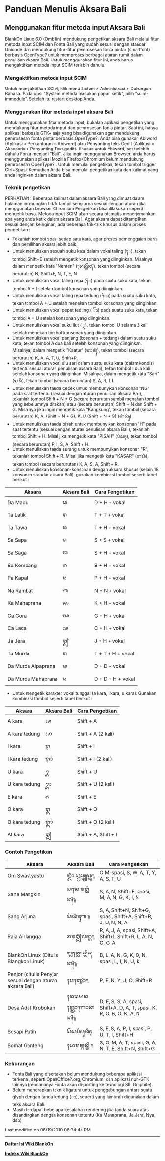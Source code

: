 # Panduan Menulis Aksara Bali

## Menggunakan fitur metoda input Aksara Bali
BlankOn Linux 6.0 (Ombilin) mendukung pengetikan aksara Bali melalui fitur
metoda input SCIM dan Fonta Bali yang sudah sesuai dengan standar Unicode dan
mendukung fitur-fitur pemrosesan fonta pintar (smartfont) berbasis OpenType?
untuk memproses berbagai aturan rumit dalam penulisan aksara Bali. Untuk
menggunakan fitur ini, anda harus mengaktifkan metoda input SCIM terlebih
dahulu.

### Mengaktifkan metoda input SCIM
Untuk mengaktifkan SCIM, klik menu Sistem > Administrasi > Dukungan Bahasa.
Pada opsi "System metoda masukan papan ketik", pilih "scim-immodule". Setelah
itu restart desktop Anda.

### Menggunakan fitur metoda input aksara Bali
Untuk menggunakan fitur metoda input, bukalah aplikasi pengetikan yang
mendukung fitur metoda input dan pemrosesan fonta pintar. Saat ini, hanya
aplikasi berbasis GTK+ saja yang bisa digunakan agar mendukung pemrosesan fonta
pintar berbasis OpenType?. Anda bisa gunakan Abiword (Aplikasi > Perkantoran >
Abiword) atau Penyunting teks Gedit (Aplikasi > Aksesoris > Penyunting Text
gedit). Khusus untuk Abiword, set terlebih dahulu Fonta menjadi "Bali". Jika
ingin menggunakan Browser, anda harus menggunakan aplikasi Mozilla Firefox
(Chromium belum mendukung pemrosesan OpenType?).
Untuk memulai pengetikan, tekan tombol trigger Ctrl+Spasi. Kemudian Anda bisa
memulai pengetikan kata dan kalimat yang anda inginkan dalam aksara Bali.

### Teknik pengetikan

PERHATIAN : Beberapa kalimat dalam aksara Bali yang dimuat dalam halaman ini
mungkin tidak tampil sempurna sesuai dengan aturan jika menggunakan browser
Chromium
Pengetikan bisa dilakukan seperti mengetik biasa. Metoda input SCIM akan secara
otomatis menerjemahkan apa yang anda ketik dalam aksara Bali. Agar aksara dapat
ditampilkan sesuai dengan keinginan, ada beberapa trik-trik khusus dalam proses
pengetikan :

   * Tekanlah tombol spasi setiap satu kata, agar proses pemenggalan baris dan
      pemilihan aksara lebih baik.
   * Untuk menuliskan sebuah suku kata dalam vokal taling (ᬾ), tekan tombol
      Shift+E setelah mengetik konsonan yang diinginkan. Misalnya dalam
      mengetik kata "Nenten" (ᬦᬾᬦ᭄ᬢᭂᬦ᭄), tekan tombol (secara berurutan) N,
      Shift+E, N, T, E, N
   * Untuk menuliskan vokal taling repa (ᬿ) pada suatu suku kata, tekan tombol
      A + I setelah tombol konsonan yang diinginkan.
   * Untuk menuliskan vokal taling repa tedung (ᭁ) pada suatu suku kata, tekan
      tombol A + U setelah menekan tombol konsonan yang diinginkan.
   * Untuk menuliskan vokal pepet tedung ( ᭃ) pada suatu suku kata, tekan
      tombol A + U setelah konsonan yang diinginkan.
   * Untuk menuliskan vokal suku ilut ( ᬹ), tekan tombol U selama 2 kali
      setelah menekan tombol konsonan yang diinginkan.
   * Untuk menuliskan vokal panjang (kosonan + tedung) dalam suatu suku kata,
      tekan tombol A dua kali setelah konsonan yang diinginkan. Misalnya, dalam mengetik "Kaatur" (ᬓᬵᬢᬸᬃ), tekan tombol (secara berurutan) K, A, A, T, U, Shift+R.
   * Untuk menuliskan vokal ulu sari dalam suatu suku kata (dalam kondisi tertentu sesuai aturan penulisan aksara Bali), tekan tombol I dua kali
      setelah konsonan yang diinginkan. Misalnya, dalam mengetik kata "Sari"
      (ᬲᬭᬷ), tekan tombol (secara berurutan) S, A, R, I, I.
   * Untuk menuliskan tanda cecek untuk membunyikan konsonan "NG" pada saat
      tertentu (sesuai dengan aturan penulisan aksara Bali), tekanlah tombol
      Shift + N + G (secara berurutan sambil menahan tombol yang sebelumnya
      ditekan) atau (secara berurutan) Shift + N dan Shift + G. Misalnya jika
      ingin mengetik kata "Kangkung", tekan tombol (secara berurutan) K, A,
      (Shift + N + G), K, U (Shift + N + G) (ᬓᬂᬓᬸᬂ)
   * Untuk menuliskan tanda bisah untuk membunyikan konsonan "H" pada saat
      tertentu (sesuai dengan aturan penulisan aksara Bali), tekanlah tombol
      Shift + H. Misal jika mengetik kata "PISAH" (ᬧᬶᬲᬄ), tekan tombol (secara
      berurutan) P, I, S, A, Shift + H.
   * Untuk menuliskan tanda surang untuk membunyikan konsonan "R", tekanlah
      tombol Shift + R. Misal jika mengetik kata "KASAR" (ᬓᬲᬃ), tekan tombol
      (secara berurutan) K, A, S, A, Shift + R.
   * Untuk menuliskan konsonan-konsonan dengan aksara khusus (selain 18
      konsonan standar aksara Bali), gunakan kombinasi tombol seperti tabel
      berikut :

| Aksara | Aksara Bali | Cara Pengetikan |
|--------|--------|--------|
|Da Madu |	ᬥ |	D + H + vokal |
|Ta Latik| 	ᬝ |	T + T + vokal |
|Ta Tawa |	ᬣ |	T + H + vokal |
|Sa Sapa |	ᬱ |	S + S + vokal |
|Sa Saga |	ᬰ |	S + H + vokal |
|Ba Kembang| 	ᬪ |	B + H + vokal |
|Pa Kapal |	ᬨ |	P + H + vokal |
|Na Rambat |	ᬡ| 	N + N + vokal |
|Ka Mahaprana| 	ᬔ |	K + H + vokal |
|Ga Gora |	ᬖ |	G + H + vokal |
|Ca Laca |	ᬙ 	|C + H + vokal |
|Ja Jera |	ᬛ 	|J + H + vokal |
|Ta Murda |	ᬞ 	|T + T + H + vokal |
|Da Murda Alpaprana |	ᬟ |	D + D + vokal |
|Da Murda Mahaprana |	ᬠ |	D + D + H + vokal |


  * Untuk mengetik karakter vokal tunggal (a kara, i kara, u kara). Gunakan
      kombinasi tombol seperti tabel berikut :

| Aksara | Aksara Bali | Cara Pengetikan |
|--------|--------|--------|
|A kara 	|  ᬅ   |Shift + A|
|A kara tedung 	|ᬆ |Shift + A (2 kali)|
|I kara 	|ᬇ |Shift + I|
|I kara tedung 	|ᬈ  | Shift + I (2 kali)|
|U kara 	|ᬉ |	Shift + U|
|U kara tedung 	|ᬊ |	Shift + U (2 kali)|
|E kara 	|ᬏ |	Shift + E|
|O kara 	|ᬑ |	Shift + O|
|O kara tedung 	|ᬒ |	Shift + O (2 kali)|
|AI kara 	|ᬐ |	Shift + A, Shift + I|

### Contoh Pengetikan

| Aksara | Aksara Bali | Cara Pengetikan |
|--------|--------|--------|
|Om Swastyastu| 	ᬒᬁ ᬲ᭄ᬯᬲ᭄ᬢ᭄ᬬᬲ᭄ᬢᬸ᭟ |	O M, spasi, S, W, A, T, Y, A, S, T, U|
|Sane Mangkin 	|ᬲᬦᬾ ᬫᬗ᭄ᬓᬶᬦ᭄᭟| 	S, A, N, Shift+E, spasi, M, A, N, G, K, I, N|
|Sang Arjuna 	|ᬲᬂᬅᬃᬚᬸᬡ ᭟ |	S, A, Shift+N, Shift+G, spasi, Shift+A, Shift+R, J, U, N, N, A|
|Raja Airlangga| 	ᬭᬚᬐᬃᬮᬗ᭄ᬕ᭟| 	R, A, J, A, spasi, Shift+A, Shift+I, Shift+R, L, A, N, G, G, A|
|BlankOn Linux (Ditulis Blangkon Linuk) |	ᬩ᭄ᬮᬗ᭄ᬓᭀᬦ᭄ᬮᬶᬦᬸᬓ᭄᭟ |	B, L, A, N, G, K, O, N, spasi, L, I, N, U, K|
|Penjor (ditulis Penyjor sesuai dengan aturan aksara Bali) |	ᬧᬾᬜ᭄ᬚᭀᬃ᭟ 	|P, E, N, Y, J, O, Shift+R|
|Desa Adat Krobokan |	ᬤᬾᬱᬅᬤᬢ᭄ᬓ᭄ᬭᭀᬩᭀᬓᬦ᭄᭟| 	D, E, S, S, A, spasi, Shift+A, D, A, T, spasi, K, R, O, B, O, K, A, N|
|Sesapi Putih |	ᬲᭂᬲᬧᬶᬧᬸᬢᬶᬄ 	|S, E, S, A, P, I, spasi, P, U, T, I, Shift+H|
|Somat Ganteng| 	ᬲᭀᬫᬢ᭄ᬕᬦ᭄ᬢᭂᬂ ᭟ 	|S, O, M, A, T, spasi, G, A, N, T, E, Shift+N, Shift+G |

### Kekurangan
  * Fonta Bali yang disertakan belum mendukung beberapa aplikasi terkenal,
      seperti OpenOffice?.org, Chromium, dan aplikasi non-GTK lainnya
      (rencananya Fonta akan di-porting ke teknologi SIL Graphite).
  * Belum menerapkan teknik ligatura untuk penggabungan antara suatu glyph
      dengan tanda tedung (ᬵ), seperti yang lumbrah digunakan dalam teks aksara
      Bali.
  * Masih terdapat beberapa kesalahan rendering jika tanda suara atas
      disandingkan dengan konsonan tertentu (Ka Mahaprana, Ja Jera, Nya, dsb)

Last modified on 06/19/2010 06:34:44 PM

---
[**Daftar Isi Wiki BlankOn**](/wiki/DaftarIsi/index.html)
 
[**Indeks Wiki BlankOn**](/wiki/Indeks.html)
